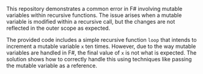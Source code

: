 This repository demonstrates a common error in F# involving mutable variables within recursive functions. The issue arises when a mutable variable is modified within a recursive call, but the changes are not reflected in the outer scope as expected.

The provided code includes a simple recursive function `loop` that intends to increment a mutable variable `x` ten times. However, due to the way mutable variables are handled in F#, the final value of `x` is not what is expected.  The solution shows how to correctly handle this using techniques like passing the mutable variable as a reference.